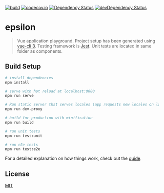 [![build][travis-image]][travis-url]
[![codecov.io][codecov-image]][codecov-url]
[![Dependency Status][david-image]][david-url]
[![devDependency Status][david-dev-image]][david-dev-url]

[travis-image]: https://travis-ci.org/jojanper/epsilon.svg?branch=master
[travis-url]: https://travis-ci.org/jojanper/epsilon
[codecov-image]: https://codecov.io/gh/jojanper/epsilon/coverage.svg?branch=master
[codecov-url]: https://codecov.io/gh/jojanper/epsilon?branch=master
[david-image]: https://david-dm.org/jojanper/esilon.svg
[david-url]: https://david-dm.org/jojanper/epsilon
[david-dev-image]: https://david-dm.org/jojanper/epsilon/dev-status.svg
[david-dev-url]: https://david-dm.org/jojanper/epsilon#info=devDependencies

# epsilon

> Vue application playground. Project setup has been generated using [vue-cli 3](https://github.com/vuejs/vue-cli). Testing framework is [Jest](https://facebook.github.io/jest/). Unit tests are located in same folder as components.

## Build Setup

``` bash
# install dependencies
npm install

# serve with hot reload at localhost:8080
npm run serve

# Run static server that serves locales (app requests new locales on lazy loaded manner)
npm run dev-proxy

# build for production with minification
npm run build

# run unit tests
npm run test:unit

# run e2e tests
npm run test:e2e
```

For a detailed explanation on how things work, check out the [guide](https://cli.vuejs.org/).

## License

[MIT](/LICENSE)
